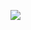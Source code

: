 [![](https://jitpack.io/v/muyishuangfeng/LTGameSdkCommon.svg)](https://jitpack.io/#muyishuangfeng/LTGameSdkCommon)
